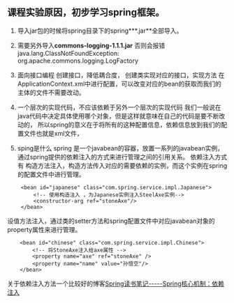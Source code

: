 ## 课程实验原因，初步学习spring框架。

1. 导入jar包的时候将spring目录下的spring***.jar**全部导入。
2. 需要另外导入**commons-logging-1.1.1.jar** 
   否则会报错 java.lang.ClassNotFoundException: org.apache.commons.logging.LogFactory
3. 面向接口编程 
   创建接口，降低耦合度，
   创建类实现对应的接口，实现方法
   在ApplicationContext.xml中进行配置，可以改变对应的bean的获取而我们的主体的文件不需要改动。
 
4. 一个层次的实现代码，不应该依赖于另外一个层次的实现代码
   我们一般说在java代码中决定具体使用哪个对象，但是这样就意味在自己的代码是要不断改动的，
   所以spring的意义在于将所有的这种配置信息，依赖信息放到我们的配置文件也就是xml文件，
   
5. sping是什么
   spring 是一个javabean的容器，放置一系列的javabean实例，通过spring提供的依赖注入的方式来进行管理之间的引用关系。
   依赖注入方式有
   构造方法注入，构造方法传入对应的需要依赖的实例，而这个实例在spring的配置文件中进行管理。
   ```
    <bean id="japanese" class="com.spring.service.impl.Japanese">  
        <!-- 使用构造注入 ，为Japanese实例注入SteelAxe实例-->  
        <constructor-arg ref="stoneAxe"/>  
    </bean>
   ```
设值方法注入，通过类的setter方法和spring配置文件中对应javabean对象的property属性来进行管理。
```
    <bean id="chinese" class="com.spring.service.impl.Chinese">  
        <!-- 将StoneAxe注入给axe属性 -->  
        <property name="axe" ref="stoneAxe" />  
        <property name="name" value="孙悟空"/>  
    </bean>  
   ```
关于依赖注入方法一个比较好的博客[Spring读书笔记-----Spring核心机制：依赖注入](http://blog.csdn.net/chenssy/article/details/8171427) 